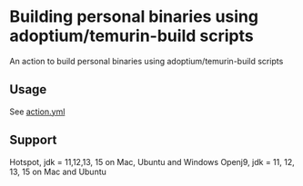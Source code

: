 # Building personal binaries using adoptium/temurin-build scripts

An action to build personal binaries using adoptium/temurin-build scripts

## Usage

See [action.yml](action.yml)

## Support

Hotspot, jdk = 11,12,13, 15 on Mac, Ubuntu and Windows
Openj9, jdk = 11, 12, 13, 15 on Mac and Ubuntu
